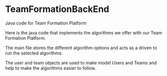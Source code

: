 # TeamFormationBackEnd
Java code for Team Formation Platform

Here is the java code that implements the algorithms we offer with our Team Formation Platform.

The main file stores the different algorithm options and acts as a driven to run the selected algorithms.

The user and team objects are used to make model Users and Teams and help to make the algorithms easier to follow.
